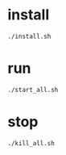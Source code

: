 # install

```ssh
./install.sh
```

# run

```ssh
./start_all.sh
```

# stop

```ssh
./kill_all.sh
```

